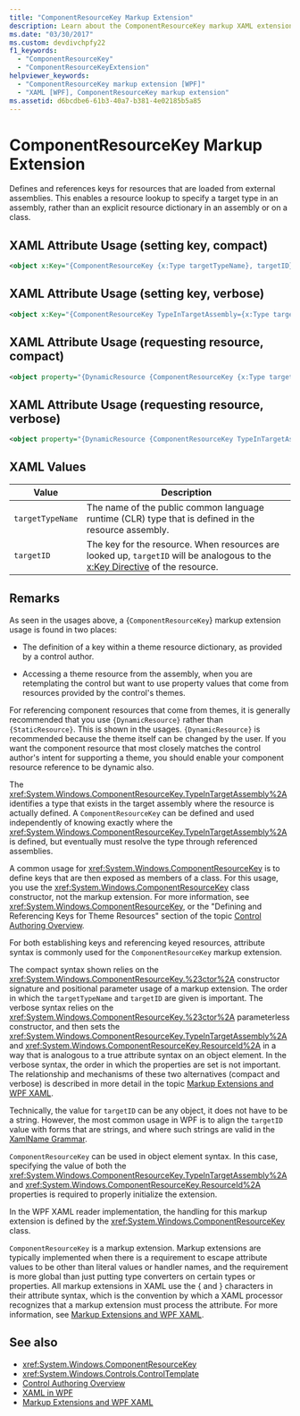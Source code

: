 ```yaml
---
title: "ComponentResourceKey Markup Extension"
description: Learn about the ComponentResourceKey markup XAML extension of Windows Presentation Foundation (WPF).
ms.date: "03/30/2017"
ms.custom: devdivchpfy22
f1_keywords: 
  - "ComponentResourceKey"
  - "ComponentResourceKeyExtension"
helpviewer_keywords: 
  - "ComponentResourceKey markup extension [WPF]"
  - "XAML [WPF], ComponentResourceKey markup extension"
ms.assetid: d6bcdbe6-61b3-40a7-b381-4e02185b5a85
---
```

# ComponentResourceKey Markup Extension

Defines and references keys for resources that are loaded from external assemblies. This enables a resource lookup to specify a target type in an assembly, rather than an explicit resource dictionary in an assembly or on a class.  
  
## XAML Attribute Usage (setting key, compact)  
  
```xml  
<object x:Key="{ComponentResourceKey {x:Type targetTypeName}, targetID}" ... />  
```  
  
## XAML Attribute Usage (setting key, verbose)  
  
```xml  
<object x:Key="{ComponentResourceKey TypeInTargetAssembly={x:Type targetTypeName}, ResourceID=targetID}" ... />  
```  
  
## XAML Attribute Usage (requesting resource, compact)  
  
```xml  
<object property="{DynamicResource {ComponentResourceKey {x:Type targetTypeName}, targetID}}" ... />  
```  
  
## XAML Attribute Usage (requesting resource, verbose)  
  
```xml  
<object property="{DynamicResource {ComponentResourceKey TypeInTargetAssembly={x:Type targetTypeName}, ResourceID=targetID}}" ... />  
```  
  
## XAML Values  
  
| Value | Description |  
|-------|-------------|  
|`targetTypeName`|The name of the public common language runtime (CLR) type that is defined in the resource assembly.|  
|`targetID`|The key for the resource. When resources are looked up, `targetID` will be analogous to the [x:Key Directive](/dotnet/desktop/xaml-services/xkey-directive) of the resource.|  
  
## Remarks  

 As seen in the usages above, a {`ComponentResourceKey`} markup extension usage is found in two places:  
  
- The definition of a key within a theme resource dictionary, as provided by a control author.  
  
- Accessing a theme resource from the assembly, when you are retemplating the control but want to use property values that come from resources provided by the control's themes.  
  
 For referencing component resources that come from themes, it is generally recommended that you use `{DynamicResource}` rather than `{StaticResource}`. This is shown in the usages. `{DynamicResource}` is recommended because the theme itself can be changed by the user. If you want the component resource that most closely matches the control author's intent for supporting a theme, you should enable your component resource reference to be dynamic also.  
  
 The <xref:System.Windows.ComponentResourceKey.TypeInTargetAssembly%2A> identifies a type that exists in the target assembly where the resource is actually defined. A `ComponentResourceKey` can be defined and used independently of knowing exactly where the <xref:System.Windows.ComponentResourceKey.TypeInTargetAssembly%2A> is defined, but eventually must resolve the type through referenced assemblies.  
  
 A common usage for <xref:System.Windows.ComponentResourceKey> is to define keys that are then exposed as members of a class. For this usage, you use the <xref:System.Windows.ComponentResourceKey> class constructor, not the markup extension. For more information, see <xref:System.Windows.ComponentResourceKey>, or the "Defining and Referencing Keys for Theme Resources" section of the topic [Control Authoring Overview](../controls/control-authoring-overview.md).  
  
 For both establishing keys and referencing keyed resources, attribute syntax is commonly used for the `ComponentResourceKey` markup extension.  
  
 The compact syntax shown relies on the <xref:System.Windows.ComponentResourceKey.%23ctor%2A> constructor signature and positional parameter usage of a markup extension. The order in which the `targetTypeName` and `targetID` are given is important. The verbose syntax relies on the <xref:System.Windows.ComponentResourceKey.%23ctor%2A> parameterless constructor, and then sets the <xref:System.Windows.ComponentResourceKey.TypeInTargetAssembly%2A> and <xref:System.Windows.ComponentResourceKey.ResourceId%2A> in a way that is analogous to a true attribute syntax on an object element. In the verbose syntax, the order in which the properties are set is not important. The relationship and mechanisms of these two alternatives (compact and verbose) is described in more detail in the topic [Markup Extensions and WPF XAML](markup-extensions-and-wpf-xaml.md).  
  
 Technically, the value for `targetID` can be any object, it does not have to be a string. However, the most common usage in WPF is to align the `targetID` value with forms that are strings, and where such strings are valid in the [XamlName Grammar](/dotnet/desktop/xaml-services/xamlname-grammar).  
  
 `ComponentResourceKey` can be used in object element syntax. In this case, specifying the value of both the <xref:System.Windows.ComponentResourceKey.TypeInTargetAssembly%2A> and <xref:System.Windows.ComponentResourceKey.ResourceId%2A> properties is required to properly initialize the extension.  
  
 In the WPF XAML reader implementation, the handling for this markup extension is defined by the <xref:System.Windows.ComponentResourceKey> class.  
  
 `ComponentResourceKey` is a markup extension. Markup extensions are typically implemented when there is a requirement to escape attribute values to be other than literal values or handler names, and the requirement is more global than just putting type converters on certain types or properties. All markup extensions in XAML use the { and } characters in their attribute syntax, which is the convention by which a XAML processor recognizes that a markup extension must process the attribute. For more information, see [Markup Extensions and WPF XAML](markup-extensions-and-wpf-xaml.md).  
  
## See also

- <xref:System.Windows.ComponentResourceKey>
- <xref:System.Windows.Controls.ControlTemplate>
- [Control Authoring Overview](../controls/control-authoring-overview.md)
- [XAML in WPF](xaml-in-wpf.md)
- [Markup Extensions and WPF XAML](markup-extensions-and-wpf-xaml.md)

